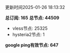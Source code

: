 更新时间2025-01-26 18:13:32

**总订阅: 165**
**总节点: 44509**
- vless节点: 25325
- hysteria2节点: 1

**google ping有效节点: 647**
